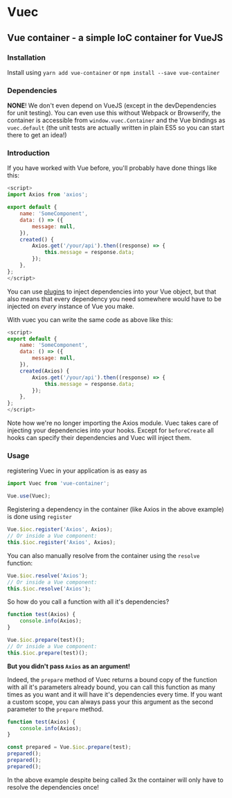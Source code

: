 # Vuec
## Vue container - a simple IoC container for VueJS

### Installation
Install using `yarn add vue-container` or `npm install --save vue-container`

### Dependencies
**NONE**! We don't even depend on VueJS (except in the devDependencies for unit testing).
You can even use this without Webpack or Browserify, the container is accessible from `window.vuec.Container` and the Vue bindings as `vuec.default` (the unit tests are actually written in plain ES5 so you can start there to get an idea!)

### Introduction

If you have worked with Vue before, you'll probably have done things like this:
```js
<script>
import Axios from 'axios';

export default {
	name: 'SomeComponent',
	data: () => ({
		message: null,
	}),
	created() {
		Axios.get('/your/api').then((response) => {
			this.message = response.data;
		});
	},
};
</script>
```
You can use [plugins](https://vuejs.org/v2/guide/plugins.html) to inject dependencies into your Vue object, but that also means that every dependency you need somewhere would have to be injected on *every* instance of Vue you make.

With vuec you can write the same code as above like this:
```js
<script>
export default {
	name: 'SomeComponent',
	data: () => ({
		message: null,
	}),
	created(Axios) {
		Axios.get('/your/api').then((response) => {
			this.message = response.data;
		});
	},
};
</script>
```
Note how we're no longer importing the Axios module. Vuec takes care of injecting your dependencies into your hooks. Except for `beforeCreate` all hooks can specify their dependencies and Vuec will inject them.

### Usage
registering Vuec in your application is as easy as
```js
import Vuec from 'vue-container';

Vue.use(Vuec);
```
Registering a dependency in the container (like Axios in the above example) is done using `register`
```js
Vue.$ioc.register('Axios', Axios);
// Or inside a Vue component:
this.$ioc.register('Axios', Axios);
```
You can also manually resolve from the container using the `resolve` function:
```js
Vue.$ioc.resolve('Axios');
// Or inside a Vue component:
this.$ioc.resolve('Axios');
```
So how do you call a function with all it's dependencies?
```js
function test(Axios) {
	console.info(Axios);
}

Vue.$ioc.prepare(test)();
// Or inside a Vue component:
this.$ioc.prepare(test)();
```
**But you didn't pass `Axios` as an argument!**

Indeed, the `prepare` method of Vuec returns a bound copy of the function with all it's parameters already bound, you can call this function as many times as you want and it will have it's dependencies every time. If you want a custom scope, you can always pass your this argument as the second parameter to the `prepare` method.
```js
function test(Axios) {
	console.info(Axios);
}

const prepared = Vue.$ioc.prepare(test);
prepared();
prepared();
prepared();
```
In the above example despite being called 3x the container will only have to resolve the dependencies once!
